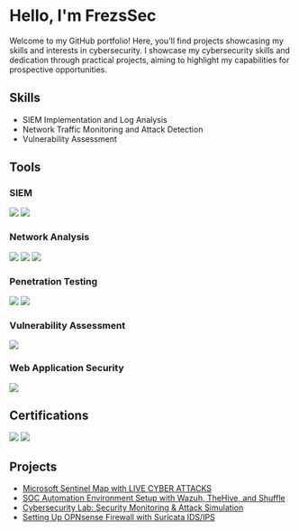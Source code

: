 # Hello, I'm FrezsSec
Welcome to my GitHub portfolio! Here, you'll find projects showcasing my skills and interests in cybersecurity. I showcase my cybersecurity skills and dedication through practical projects, aiming to highlight my capabilities for prospective opportunities.
## Skills
                                       
- SIEM Implementation and Log Analysis          
- Network Traffic Monitoring and Attack Detection 
- Vulnerability Assessment


## Tools
### SIEM
<div>
    <img src="https://img.shields.io/badge/-Splunk-000000?&style=for-the-badge&logo=Splunk&logoColor=white" />
    <img src="https://img.shields.io/badge/-Wazuh-5A33A5?&style=for-the-badge&logo=Wazuh&logoColor=white" />
</div>

### Network Analysis
<div>
    <img src="https://img.shields.io/badge/-Wireshark-1679A7?&style=for-the-badge&logo=Wireshark&logoColor=white" />
    <img src="https://img.shields.io/badge/-TCPDump-054FA2?&style=for-the-badge&logo=TCPDump&logoColor=white" />
    <img src="https://img.shields.io/badge/-Suricata-EF3B2D?&style=for-the-badge&logo=Suricata&logoColor=white" />
</div>

### Penetration Testing
<div>
    <img src="https://img.shields.io/badge/-Nmap-4C98D2?&style=for-the-badge&logo=Nmap&logoColor=white" />
    <img src="https://img.shields.io/badge/-Metasploit-35495E?&style=for-the-badge&logo=Metasploit&logoColor=white" />
</div>

### Vulnerability Assessment
<div>
    <img src="https://img.shields.io/badge/-Nessus-00C8FF?&style=for-the-badge&logo=Tenable&logoColor=white" />
</div>

### Web Application Security
<div>
    <img src="https://img.shields.io/badge/-Burp%20Suite-FF6347?&style=for-the-badge&logo=BurpSuite&logoColor=white" />
</div>

## Certifications
<div>
    <img src="https://img.shields.io/badge/-eLearnSecurity%20Junior%20Penetration%20Tester%20(eJPTv2)-3498DB?style=for-the-badge" />
    <img src="https://img.shields.io/badge/-Google%20Cyber%20Security-4285F4?style=for-the-badge&logo=Google&logoColor=white&color=FF0000" />
    
</div>

## Projects

- <a href="https://github.com/FrezsSec/Azure-Sentinel-Tutorial-MAP-with-Honeypot-and-Live-Cyber-Attacks">Microsoft Sentinel Map with LIVE CYBER ATTACKS
- <a href="https://github.com/FrezsSec/SOC-Automation-Environment-Setup-with-Wazuh-TheHive-and-Shuffle">SOC Automation Environment Setup with Wazuh, TheHive, and Shuffle
- <a href="https://github.com/FrezsSec/Cybersecurity-Lab-Security-Monitoring-Attack-Simulation">Cybersecurity Lab: Security Monitoring & Attack Simulation
- <a href="https://github.com/FrezsSec/Setting-Up-OPNsense-Firewall-with-Suricata-IDS-IPS">Setting Up OPNsense Firewall with Suricata IDS/IPS
</a> 
